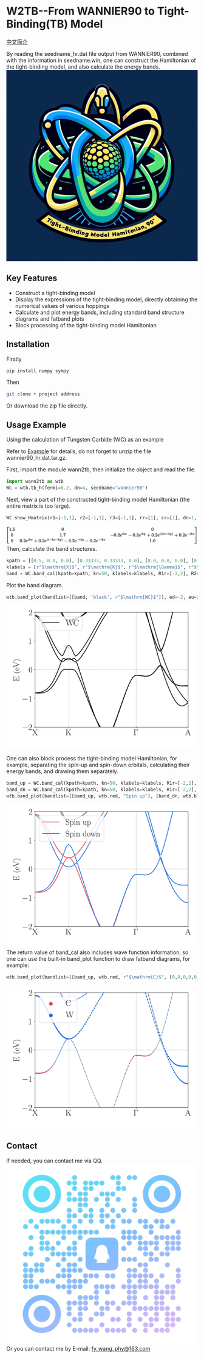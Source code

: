 # W2TB--From WANNIER90 to Tight-Binding(TB) Model
[中文简介](README_zh.md)

By reading the seedname_hr.dat file output from WANNIER90, combined with the information in seedname.win, one can construct the Hamiltonian of the tight-binding model, and also calculate the energy bands.
![AI generated](logo.png)
## Key Features
- Construct a tight-binding model
- Display the expressions of the tight-binding model, directly obtaining the numerical values of various hoppings
- Calculate and plot energy bands, including standard band structure diagrams and fatband plots
- Block processing of the tight-binding model Hamiltonian

## Installation
Firstly
```bash
pip install numpy sympy
```
Then
```bash
git clone + project address
```
Or download the zip file directly.

## Usage Example
Using the calculation of Tungsten Carbide (WC) as an example

Refer to [Example](Example.ipynb) for details, do not forget to unzip the file wannier90_hr.dat.tar.gz.

First, import the module wann2tb, then initialize the object and read the file.
```python
import wann2tb as wtb
WC = wtb.tb_h(fermi=8.2, dn=4, seedname="wannier90")
```
Next, view a part of the constructed tight-binding model Hamiltonian (the entire matrix is too large).
```python
WC.show_Hmatrix(r1=[-1,1], r2=[-1,1], r3=[-1,1], rr=[1], cr=[1], dn=1, nm=0.15)
```
![Alt text](image.png)
Then, calculate the band structures.
```python
kpath = [[0.5, 0.0, 0.0], [0.33333, 0.33333, 0.0], [0.0, 0.0, 0.0], [0.0, 0.0, 0.5]]
klabels = [r"$\mathrm{X}$", r"$\mathrm{K}$", r"$\mathrm{\Gamma}$", r"$\mathrm{A}$"]
band = WC.band_cal(kpath=kpath, kn=50, klabels=klabels, R1r=[-2,2], R2r=[-2,2], R3r=[-2,2], rr=[0,1,2,3])
```
Plot the band diagram.
```python
wtb.band_plot(bandlist=[[band, 'black', r"$\mathrm{WC}$"]], ed=-2, eu=2, filename="wholeband.png")
```
![Alt text](wholeband.png)

One can also block process the tight-binding model Hamiltonian, for example, separating the spin-up and spin-down orbitals, calculating their energy bands, and drawing them separately.
```python
band_up = WC.band_cal(kpath=kpath, kn=50, klabels=klabels, R1r=[-2,2], R2r=[-2,2], R3r=[-2,2], rr=[0,1])
band_dn = WC.band_cal(kpath=kpath, kn=50, klabels=klabels, R1r=[-2,2], R2r=[-2,2], R3r=[-2,2], rr=[2,3])
wtb.band_plot(bandlist=[[band_up, wtb.red, "Spin up"], [band_dn, wtb.blue, "Spin down"]], ed=-2, eu=2, filename="spinband.png")
```
![Alt text](spinband.png)
The return value of band_cal also includes wave function information, so one can use the built-in band_plot function to draw fatband diagrams, for example:
```python
wtb.band_plot(bandlist=[[band_up, wtb.red, r"$\mathrm{C}$", [0,0,0,0,0,0,0,0,0,1,1,1]], [band_up, wtb.blue, r"$\mathrm{W}$", [1,1,1,1,1,1,1,1,1,0,0,0]]], ed=-2, eu=2, filename="fatband.png")
```
![Alt text](fatband.png)
## Contact
If needed, you can contact me via QQ.
![Alt text](QR.jpg)
Or you can contact me by E-mail:
fy_wang_phy@163.com